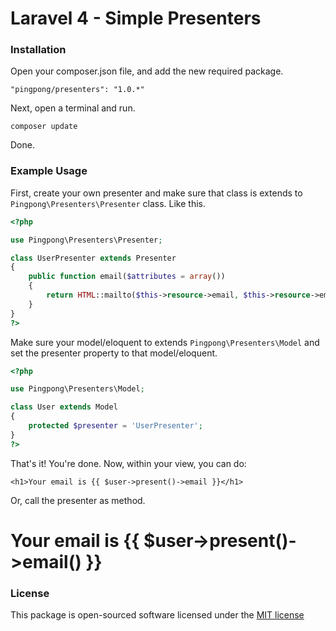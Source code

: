 Laravel 4 - Simple Presenters
=============================

### Installation

Open your composer.json file, and add the new required package.
	
 	"pingpong/presenters": "1.0.*" 

Next, open a terminal and run.

  	composer update 

Done.

### Example Usage

First, create your own presenter and make sure that class is extends to `Pingpong\Presenters\Presenter` class. Like this.

```php
<?php

use Pingpong\Presenters\Presenter;

class UserPresenter extends Presenter
{
	public function email($attributes = array())
	{
		return HTML::mailto($this->resource->email, $this->resource->email, $attributes);
	}
}
?>
```

Make sure your model/eloquent to extends `Pingpong\Presenters\Model` and set the presenter property to that model/eloquent.

```php
<?php

use Pingpong\Presenters\Model;

class User extends Model
{
	protected $presenter = 'UserPresenter';
}
?>
```

That's it! You're done. Now, within your view, you can do:

    <h1>Your email is {{ $user->present()->email }}</h1>

Or, call the presenter as method.
    <h1>Your email is {{ $user->present()->email() }}</h1>

### License

This package is open-sourced software licensed under the [MIT license](http://opensource.org/licenses/MIT)